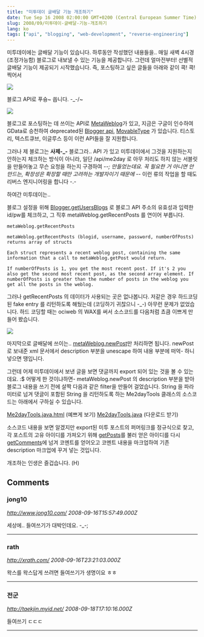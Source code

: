 ```yaml
---
title: "미투데이 글배달 기능 개조하기"
date: Tue Sep 16 2008 02:00:00 GMT+0200 (Central European Summer Time)
slug: 2008/09/미투데이-글배달-기능-개조하기
lang: ko
tags: ["api", "blogging", "web-development", "reverse-engineering"]
---
```


미투데이에는 글배달 기능이 있습니다. 하루동안 작성했던 내용들을.. 매일 새벽 4시경 (조정가능함) 블로그로 내보낼 수 있는 기능을 제공합니다. 그런데 얼마전부터! 선별적 글배달 기능이 제공되기 시작했습니다. 즉, 포스팅하고 싶은 글들을 아래와 같이 콕! 콕! 찍어서 

![](/img/metoo_archive_sample.png)

 

블로그 API로 푸슝~ 쏩니다. -_-/~

![](/img/metoo_export_sample.png)

 

블로그로 포스팅하는 데 쓰이는 API로 [MetaWeblog](http://www.xmlrpc.com/metaWeblogApi)가 있고, 지금은 구글이 인수하여 GData로 승천하여 deprecated된 [Blogger api](http://www.blogger.com/developers/api/1_docs/), [MovableType](http://www.movabletype.org/documentation/developer/api/) 가 있습니다. 티스토리, 텍스트큐브, 이글루스 등이 이런 API들을 잘 지원합니다. 
 
그러나 제 블로그는 **사제-_-** 블로그라.. API 가 있고 미투데이에서 그것을 지원하는지 안하는지 체크하는 방식이 아니라, 일단 /api/me2day 로 아무 처리도 하지 않는 서블릿을 만들어놓고 무슨 요청을 하는지 구경하여 -_-; 만들었는데요. 꼭 필요한 거 아니면 안만드는, 확장성은 확장할 때만 고려하는 개발자이기 때문에 -_- 이런 류의 작업을 할 때도 리버스 엔지니어링을 합니다 -.-

하여간 미투데이는..

블로그 설정을 위해 [Blogger.getUsersBlogs](http://www.blogger.com/developers/api/1_docs/xmlrpc_getUsersBlogs.html) 로 블로그 API 주소의 유효성과 입력한 id/pw를 체크하고, 그 직후 metaWeblog.getRecentPosts 를 연이어 부릅니다. 


```
metaWeblog.getRecentPosts 

metaWeblog.getRecentPosts (blogid, username, password, numberOfPosts) returns array of structs

Each struct represents a recent weblog post, containing the same information that a call to metaWeblog.getPost would return.

If numberOfPosts is 1, you get the most recent post. If it's 2 you also get the second most recent post, as the second array element. If numberOfPosts is greater than the number of posts in the weblog you get all the posts in the weblog.
```


그러나 getRecentPosts 의 데이터가 사용되는 곳은 없나봅니다. 저같은 경우 하드코딩된 fake entry 를 리턴하도록 해뒀는데 (코딩하기 귀찮으니 -_-) 아무런 문제가 없었습니다. 하드 코딩할 때는 ociweb 의 WAX를 써서 소스코드를 다음처럼 쵸큼 이쁘게 만들어 봤습니다.

![](/img/wax_xpath.png)

마지막으로 글배달에 쓰이는.. [metaWeblog.newPost](http://www.sixapart.com/developers/xmlrpc/metaweblog_api/metaweblognewpost.html)만 처리하면 됩니다.  newPost 로 보내준 xml 문서에서 description 부분을 unescape 하여 내용 부분에 떠억- 하니 넣으면 땡입니다.

그런데 어제 미투데이에서 보낸 글을 보면 댓글까지 export 되어 있는 것을 볼 수 있는데요. :$ 어떻게 한 것이냐하면- metaWeblog.newPost 의 description 부분을 받아 블로그 내용을 쓰기 전에 살짝 다음과 같은 filter을 만들어 걸었습니다.
String 을 파라미터로 넘겨 댓글이 포함된 String 을 리턴하도록 하는 Me2dayTools 클래스의 소스코드는 아래에서 구하실 수 있습니다.

[Me2dayTools.java.html](/tmp/Me2dayTools.java.html) (예쁘게 보기)
[Me2dayTools.java](/tmp/Me2dayTools.java) (다운로드 받기)

소스코드 내용을 보면 알겠지만 export된 미투 포스트의 퍼머링크를 정규식으로 찾고, 각 포스트의 고유 아이디를 가져오기 위해 [getPosts](http://codian.springnote.com/pages/386176)를 불러 얻은 아이디를 다시 [getComments](http://codian.springnote.com/pages/309650)에 넘겨 코멘트를 얻어오고 코멘트 내용을 마크업하여 기존 description 마크업에 꾸겨 넣는 것입니다.

개조하는 인생은 즐겁습니다. (H)

## Comments

### jong10
*http://www.jong10.com/*
*2008-09-16T15:57:49.000Z*

세상에.. 들여쓰기가 대박인데요. -_-;

---

### rath
*http://xrath.com/*
*2008-09-16T23:21:03.000Z*

왁스를 왁스답게 쓰려면 들여쓰기가 생명이요 ㅎㅎ

---

### 전군
*http://taekjin.myid.net/*
*2008-09-18T17:10:16.000Z*

들여쓰기 ㄷㄷㄷ

---
